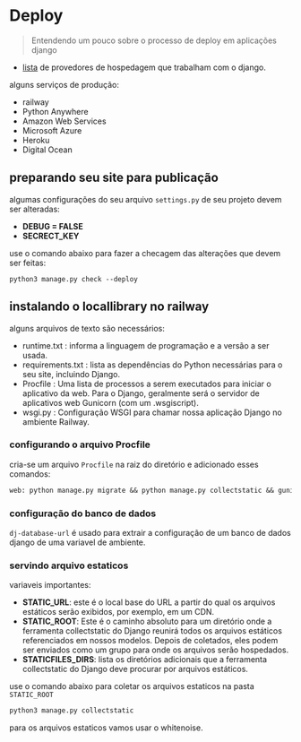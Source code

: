 # Deploy

> Entendendo um pouco sobre o processo de deploy em aplicações django

- [lista](https://djangofriendly.com/index.html) de provedores de hospedagem que trabalham com o django.

alguns serviços de produção:
- railway
- Python Anywhere
- Amazon Web Services
- Microsoft Azure
- Heroku
- Digital Ocean

## preparando seu site para publicação 
algumas configurações do seu arquivo `settings.py` de seu projeto devem ser alteradas:

- **DEBUG = FALSE**
- **SECRECT_KEY**

use o comando abaixo para fazer a checagem das alterações que devem ser feitas:

```shell
python3 manage.py check --deploy
```

## instalando o locallibrary no railway

alguns arquivos de texto são necessários:

- runtime.txt : informa a linguagem de programação e a versão a ser usada.
- requirements.txt : lista as dependências do Python necessárias para o seu site, incluindo Django.
- Procfile : Uma lista de processos a serem executados para iniciar o aplicativo da web. Para o Django, geralmente será o servidor de aplicativos web Gunicorn (com um .wsgiscript).
- wsgi.py : Configuração WSGI para chamar nossa aplicação Django no ambiente Railway.

### configurando o arquivo Procfile

cria-se um arquivo `Procfile` na raiz do diretório e adicionado esses comandos:

```txt
web: python manage.py migrate && python manage.py collectstatic && gunicorn locallibrary.wsgi
```

### configuração do banco de dados

`dj-database-url` é usado para extrair a configuração de um banco de dados django de uma variavel de ambiente.

### servindo arquivo estaticos

variaveis importantes:

- **STATIC_URL**: este é o local base do URL a partir do qual os arquivos estáticos serão exibidos, por exemplo, em um CDN.
- **STATIC_ROOT**: Este é o caminho absoluto para um diretório onde a ferramenta collectstatic do Django reunirá todos os arquivos estáticos referenciados em nossos modelos. Depois de coletados, eles podem ser enviados como um grupo para onde os arquivos serão hospedados.
- **STATICFILES_DIRS**: lista os diretórios adicionais que a ferramenta collectstatic do Django deve procurar por arquivos estáticos.

use o comando abaixo para coletar os arquivos estaticos na pasta `STATIC_ROOT`

```bash
python3 manage.py collectstatic
```

para os arquivos estaticos vamos usar o whitenoise.
